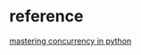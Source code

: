 # reference
[mastering concurrency in python](https://www.amazon.com/Mastering-Concurrency-Python-asynchronous-multithreading-ebook/dp/B07GYLYNCR/ref=sr_1_1?dchild=1&keywords=mastering+concurrency+in+python&qid=1602635781&sr=8-1)